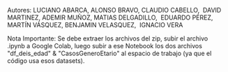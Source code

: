 Autores: 
LUCIANO ABARCA​, 
ALONSO BRAVO​, 
CLAUDIO CABELLO, ​
DAVID MARTINEZ​, 
ADEMIR MUÑOZ​, 
MATIAS DELGADILLO, ​
EDUARDO PÉREZ​, 
MARTÍN VÁSQUEZ​, 
BENJAMIN VELASQUEZ, ​
IGNACIO VERA​

Nota Importante:
Se debe extraer los archivos del zip, subir el archivo .ipynb a Google Colab,
luego subir a ese Notebook los dos archivos "df_deis_edad" & "CasosGeneroEtario"
al espacio de trabajo (ya que el código usa esos datasets).
